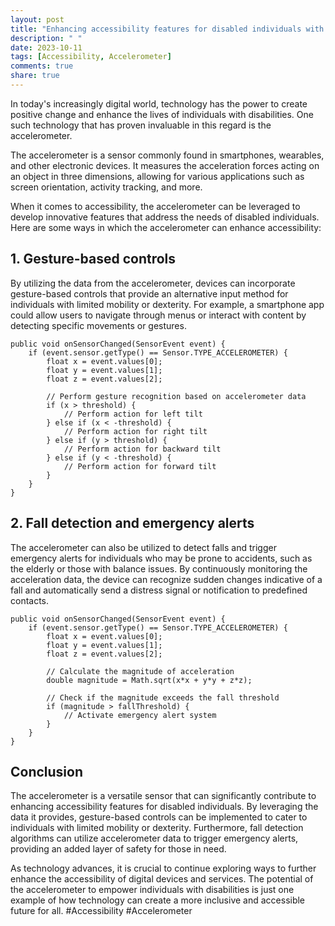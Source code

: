 ```yaml
---
layout: post
title: "Enhancing accessibility features for disabled individuals with the accelerometer"
description: " "
date: 2023-10-11
tags: [Accessibility, Accelerometer]
comments: true
share: true
---
```


In today's increasingly digital world, technology has the power to create positive change and enhance the lives of individuals with disabilities. One such technology that has proven invaluable in this regard is the accelerometer.

The accelerometer is a sensor commonly found in smartphones, wearables, and other electronic devices. It measures the acceleration forces acting on an object in three dimensions, allowing for various applications such as screen orientation, activity tracking, and more.

When it comes to accessibility, the accelerometer can be leveraged to develop innovative features that address the needs of disabled individuals. Here are some ways in which the accelerometer can enhance accessibility:

## 1. Gesture-based controls

By utilizing the data from the accelerometer, devices can incorporate gesture-based controls that provide an alternative input method for individuals with limited mobility or dexterity. For example, a smartphone app could allow users to navigate through menus or interact with content by detecting specific movements or gestures.

```
public void onSensorChanged(SensorEvent event) {
    if (event.sensor.getType() == Sensor.TYPE_ACCELEROMETER) {
        float x = event.values[0];
        float y = event.values[1];
        float z = event.values[2];
        
        // Perform gesture recognition based on accelerometer data
        if (x > threshold) {
            // Perform action for left tilt
        } else if (x < -threshold) {
            // Perform action for right tilt
        } else if (y > threshold) {
            // Perform action for backward tilt
        } else if (y < -threshold) {
            // Perform action for forward tilt
        }
    }
}
```

## 2. Fall detection and emergency alerts

The accelerometer can also be utilized to detect falls and trigger emergency alerts for individuals who may be prone to accidents, such as the elderly or those with balance issues. By continuously monitoring the acceleration data, the device can recognize sudden changes indicative of a fall and automatically send a distress signal or notification to predefined contacts.

```
public void onSensorChanged(SensorEvent event) {
    if (event.sensor.getType() == Sensor.TYPE_ACCELEROMETER) {
        float x = event.values[0];
        float y = event.values[1];
        float z = event.values[2];
        
        // Calculate the magnitude of acceleration
        double magnitude = Math.sqrt(x*x + y*y + z*z);
        
        // Check if the magnitude exceeds the fall threshold
        if (magnitude > fallThreshold) {
            // Activate emergency alert system
        }
    }
}
```

## Conclusion

The accelerometer is a versatile sensor that can significantly contribute to enhancing accessibility features for disabled individuals. By leveraging the data it provides, gesture-based controls can be implemented to cater to individuals with limited mobility or dexterity. Furthermore, fall detection algorithms can utilize accelerometer data to trigger emergency alerts, providing an added layer of safety for those in need.

As technology advances, it is crucial to continue exploring ways to further enhance the accessibility of digital devices and services. The potential of the accelerometer to empower individuals with disabilities is just one example of how technology can create a more inclusive and accessible future for all. #Accessibility #Accelerometer